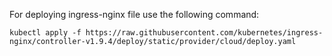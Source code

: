 For deploying ingress-nginx file use the following command:

```
kubectl apply -f https://raw.githubusercontent.com/kubernetes/ingress-nginx/controller-v1.9.4/deploy/static/provider/cloud/deploy.yaml
```
